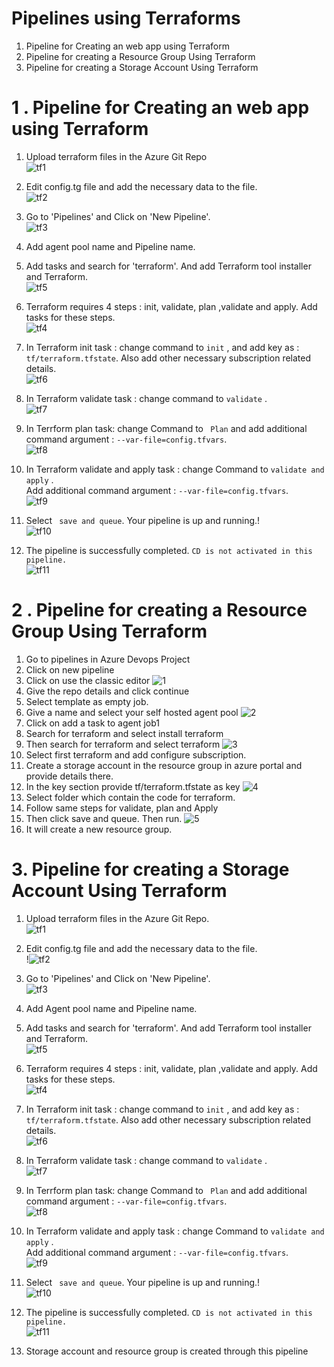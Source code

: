 # Pipelines using Terraforms
  1. Pipeline for Creating an web app using Terraform
  2. Pipeline for creating a Resource Group Using Terraform
  3. Pipeline for creating a Storage Account Using Terraform

# 1 . Pipeline for Creating an web app using Terraform


  1. Upload terraform files in the Azure Git Repo <br>![tf1](https://user-images.githubusercontent.com/23217592/154906132-b29d294a-72b0-489c-9dc4-16e7765bd12d.jpg)
  2. Edit config.tg file and add the necessary data to the file.<br>![tf2](https://user-images.githubusercontent.com/23217592/154906328-3ba14d4a-6b70-471a-ad06-176f1515fafb.jpg)

  3. Go to 'Pipelines' and Click on 'New Pipeline'.<br> ![tf3](https://user-images.githubusercontent.com/23217592/154906639-30603788-16ab-4bc0-935b-6623e0c9ba17.jpg)

  4. Add agent pool name and Pipeline name. 
  5. Add tasks and search for 'terraform'. And add Terraform tool installer and Terraform.<br> ![tf5](https://user-images.githubusercontent.com/23217592/154907102-b37d1f4d-f1cf-4ba8-9860-dc7dffbf77bd.jpg)

  6. Terraform requires 4 steps : init, validate, plan ,validate and apply. Add tasks for these steps.<br> ![tf4](https://user-images.githubusercontent.com/23217592/154907452-125bcbc6-cc5e-40a0-9c09-ded042dabafc.jpg)

  7. In Terraform init task : change command to ```init``` , and add key as :``` tf/terraform.tfstate```. Also add other necessary subscription related details.<br> ![tf6](https://user-images.githubusercontent.com/23217592/154907856-81a1c81e-4b43-40f4-8784-ad8b0cdadc17.jpg)

  8. In Terraform validate task : change command to ```validate``` .<br> ![tf7](https://user-images.githubusercontent.com/23217592/154908093-785f9dc2-9f4b-46c7-b54d-61bd7c6151f0.jpg)
  9. In Terrform plan task: change Command to ``` Plan``` and add additional command argument : ``` --var-file=config.tfvars ```. <br> ![tf8](https://user-images.githubusercontent.com/23217592/154908385-b9e03090-c771-417d-af89-fee216e1e9ce.jpg)
  10. In Terraform validate and apply task : change Command to ``` validate and apply ``` .<br>Add additional command argument : ``` --var-file=config.tfvars ```. <br>![tf9](https://user-images.githubusercontent.com/23217592/154908593-26157af1-a431-41cb-a463-3f7720056e4d.jpg)
  11. Select ``` save and queue```. Your pipeline is up and running.!<br>
  ![tf10](https://user-images.githubusercontent.com/23217592/154908874-b6e006ff-0af0-403d-b4ca-6f86b4c78d04.jpg)
  13. The pipeline is successfully completed. ```CD is not activated in this pipeline. ``` <br> ![tf11](https://user-images.githubusercontent.com/23217592/154909093-e2dbd2cd-b5a5-4415-833c-556e8f3cfc72.jpg)

# 2 . Pipeline for creating a Resource Group Using Terraform

   1. Go to pipelines in Azure Devops Project
   2. Click on new pipeline
   3. Click on use the classic editor
      ![1](https://user-images.githubusercontent.com/70442264/154905709-4f40aa45-551b-4a52-a0cc-c2d4b0236822.png)
   4. Give the repo details and click continue
   5. Select template as empty job.
   6. Give a name and select your self hosted agent pool
      ![2](https://user-images.githubusercontent.com/70442264/154906095-da6b0bc4-d65c-4b96-bac9-e105bfd5055e.png)
   7. Click on add a task to agent job1
   8. Search for terraform and select install terraform
   9. Then search for terraform and select terraform
      ![3](https://user-images.githubusercontent.com/70442264/154906441-f814d530-b883-4677-ac13-8b7c9c01a3f8.png)
   10. Select first terraform and add configure subscription.
   11. Create a storage account in the resource group in azure portal and provide details there.
   12. In the key section provide tf/terraform.tfstate as key
      ![4](https://user-images.githubusercontent.com/70442264/154906728-01f8650a-3056-4249-82bd-672e9a11e241.png)
   13. Select folder which contain the code for terraform.
   14. Follow same steps for validate, plan and Apply
   15. Then click save and queue. Then run.
      ![5](https://user-images.githubusercontent.com/70442264/154907149-0b684c54-6251-45c3-9a9f-27aa92402265.png)
   16. It will create a new resource group.

# 3. Pipeline for creating a Storage Account Using Terraform
  1. Upload terraform files in the Azure Git Repo. <br>![tf1](https://user-images.githubusercontent.com/23217592/155058810-be460ea3-f376-4afa-8f8e-8cfd8cd6fb09.jpg)

  2. Edit config.tg file and add the necessary data to the file.<br>!![tf2](https://user-images.githubusercontent.com/23217592/155058832-e066b2f2-a212-4951-88b7-4310e07786ed.jpg)


  3. Go to 'Pipelines' and Click on 'New Pipeline'.<br> ![tf3](https://user-images.githubusercontent.com/23217592/154906639-30603788-16ab-4bc0-935b-6623e0c9ba17.jpg)

  4. Add Agent pool name and Pipeline name. 
  5. Add tasks and search for 'terraform'. And add Terraform tool installer and Terraform.<br> ![tf5](https://user-images.githubusercontent.com/23217592/154907102-b37d1f4d-f1cf-4ba8-9860-dc7dffbf77bd.jpg)

  6. Terraform requires 4 steps : init, validate, plan ,validate and apply. Add tasks for these steps.<br> ![tf4](https://user-images.githubusercontent.com/23217592/154907452-125bcbc6-cc5e-40a0-9c09-ded042dabafc.jpg)

  7. In Terraform init task : change command to ```init``` , and add key as :``` tf/terraform.tfstate```. Also add other necessary subscription related details.<br> ![tf6](https://user-images.githubusercontent.com/23217592/154907856-81a1c81e-4b43-40f4-8784-ad8b0cdadc17.jpg)

  8. In Terraform validate task : change command to ```validate``` .<br> ![tf7](https://user-images.githubusercontent.com/23217592/154908093-785f9dc2-9f4b-46c7-b54d-61bd7c6151f0.jpg)
  9. In Terrform plan task: change Command to ``` Plan``` and add additional command argument : ``` --var-file=config.tfvars ```. <br> ![tf8](https://user-images.githubusercontent.com/23217592/154908385-b9e03090-c771-417d-af89-fee216e1e9ce.jpg)
  10. In Terraform validate and apply task : change Command to ``` validate and apply ``` .<br>Add additional command argument : ``` --var-file=config.tfvars ```. <br>![tf9](https://user-images.githubusercontent.com/23217592/154908593-26157af1-a431-41cb-a463-3f7720056e4d.jpg)
  11. Select ``` save and queue```. Your pipeline is up and running.!<br>
  ![tf10](https://user-images.githubusercontent.com/23217592/154908874-b6e006ff-0af0-403d-b4ca-6f86b4c78d04.jpg)
  13. The pipeline is successfully completed. ```CD is not activated in this pipeline. ``` <br> ![tf11](https://user-images.githubusercontent.com/23217592/154909093-e2dbd2cd-b5a5-4415-833c-556e8f3cfc72.jpg)
  14. Storage account and resource group is created through this pipeline 

